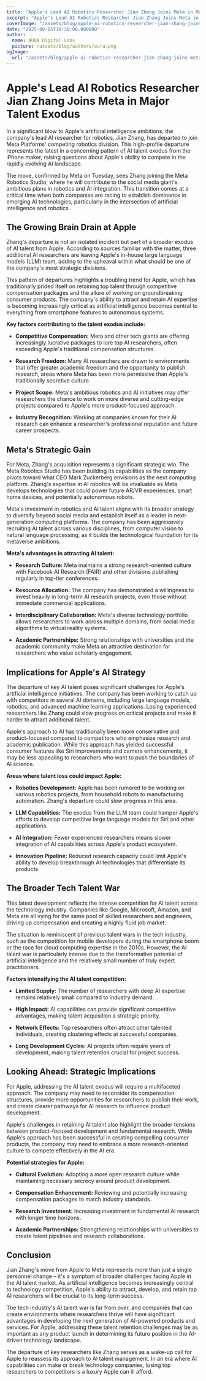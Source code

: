 ```yaml
---
title: "Apple's Lead AI Robotics Researcher Jian Zhang Joins Meta in Major Talent Exodus"
excerpt: "Apple's Lead AI Robotics Researcher Jian Zhang Joins Meta in Major Talent Exodus: The tech giant faces mounting challenges as key AI talent continues t"
coverImage: "/assets/blog/apple-ai-robotics-researcher-jian-zhang-joins-meta-talent-exodus2.jpg"
date: "2025-09-05T10:30:00.000000"
author:
  name: AURA Digital Labs
  picture: /assets/blog/authors/aura.png
ogImage:
  url: "/assets/blog/apple-ai-robotics-researcher-jian-zhang-joins-meta-talent-exodus2.jpg"
---
```


# Apple's Lead AI Robotics Researcher Jian Zhang Joins Meta in Major Talent Exodus

In a significant blow to Apple's artificial intelligence ambitions, the company's lead AI researcher for robotics, Jian Zhang, has departed to join Meta Platforms' competing robotics division. This high-profile departure represents the latest in a concerning pattern of AI talent exodus from the iPhone maker, raising questions about Apple's ability to compete in the rapidly evolving AI landscape.

The move, confirmed by Meta on Tuesday, sees Zhang joining the Meta Robotics Studio, where he will contribute to the social media giant's ambitious plans in robotics and AI integration. This transition comes at a critical time when both companies are racing to establish dominance in emerging AI technologies, particularly in the intersection of artificial intelligence and robotics.

## The Growing Brain Drain at Apple

Zhang's departure is not an isolated incident but part of a broader exodus of AI talent from Apple. According to sources familiar with the matter, three additional AI researchers are leaving Apple's in-house large language models (LLM) team, adding to the upheaval within what should be one of the company's most strategic divisions.

This pattern of departures highlights a troubling trend for Apple, which has traditionally prided itself on retaining top talent through competitive compensation packages and the allure of working on groundbreaking consumer products. The company's ability to attract and retain AI expertise is becoming increasingly critical as artificial intelligence becomes central to everything from smartphone features to autonomous systems.

**Key factors contributing to the talent exodus include:**

* **Competitive Compensation:** Meta and other tech giants are offering increasingly lucrative packages to lure top AI researchers, often exceeding Apple's traditional compensation structures.

* **Research Freedom:** Many AI researchers are drawn to environments that offer greater academic freedom and the opportunity to publish research, areas where Meta has been more permissive than Apple's traditionally secretive culture.

* **Project Scope:** Meta's ambitious robotics and AI initiatives may offer researchers the chance to work on more diverse and cutting-edge projects compared to Apple's more product-focused approach.

* **Industry Recognition:** Working at companies known for their AI research can enhance a researcher's professional reputation and future career prospects.

## Meta's Strategic Gain

For Meta, Zhang's acquisition represents a significant strategic win. The Meta Robotics Studio has been building its capabilities as the company pivots toward what CEO Mark Zuckerberg envisions as the next computing platform. Zhang's expertise in AI robotics will be invaluable as Meta develops technologies that could power future AR/VR experiences, smart home devices, and potentially autonomous robots.

Meta's investment in robotics and AI talent aligns with its broader strategy to diversify beyond social media and establish itself as a leader in next-generation computing platforms. The company has been aggressively recruiting AI talent across various disciplines, from computer vision to natural language processing, as it builds the technological foundation for its metaverse ambitions.

**Meta's advantages in attracting AI talent:**

* **Research Culture:** Meta maintains a strong research-oriented culture with Facebook AI Research (FAIR) and other divisions publishing regularly in top-tier conferences.

* **Resource Allocation:** The company has demonstrated a willingness to invest heavily in long-term AI research projects, even those without immediate commercial applications.

* **Interdisciplinary Collaboration:** Meta's diverse technology portfolio allows researchers to work across multiple domains, from social media algorithms to virtual reality systems.

* **Academic Partnerships:** Strong relationships with universities and the academic community make Meta an attractive destination for researchers who value scholarly engagement.

## Implications for Apple's AI Strategy

The departure of key AI talent poses significant challenges for Apple's artificial intelligence initiatives. The company has been working to catch up with competitors in several AI domains, including large language models, robotics, and advanced machine learning applications. Losing experienced researchers like Zhang could slow progress on critical projects and make it harder to attract additional talent.

Apple's approach to AI has traditionally been more conservative and product-focused compared to competitors who emphasize research and academic publication. While this approach has yielded successful consumer features like Siri improvements and camera enhancements, it may be less appealing to researchers who want to push the boundaries of AI science.

**Areas where talent loss could impact Apple:**

* **Robotics Development:** Apple has been rumored to be working on various robotics projects, from household robots to manufacturing automation. Zhang's departure could slow progress in this area.

* **LLM Capabilities:** The exodus from the LLM team could hamper Apple's efforts to develop competitive large language models for Siri and other applications.

* **AI Integration:** Fewer experienced researchers means slower integration of AI capabilities across Apple's product ecosystem.

* **Innovation Pipeline:** Reduced research capacity could limit Apple's ability to develop breakthrough AI technologies that differentiate its products.

## The Broader Tech Talent War

This latest development reflects the intense competition for AI talent across the technology industry. Companies like Google, Microsoft, Amazon, and Meta are all vying for the same pool of skilled researchers and engineers, driving up compensation and creating a highly fluid job market.

The situation is reminiscent of previous talent wars in the tech industry, such as the competition for mobile developers during the smartphone boom or the race for cloud computing expertise in the 2010s. However, the AI talent war is particularly intense due to the transformative potential of artificial intelligence and the relatively small number of truly expert practitioners.

**Factors intensifying the AI talent competition:**

* **Limited Supply:** The number of researchers with deep AI expertise remains relatively small compared to industry demand.

* **High Impact:** AI capabilities can provide significant competitive advantages, making talent acquisition a strategic priority.

* **Network Effects:** Top researchers often attract other talented individuals, creating clustering effects at successful companies.

* **Long Development Cycles:** AI projects often require years of development, making talent retention crucial for project success.

## Looking Ahead: Strategic Implications

For Apple, addressing the AI talent exodus will require a multifaceted approach. The company may need to reconsider its compensation structures, provide more opportunities for researchers to publish their work, and create clearer pathways for AI research to influence product development.

Apple's challenges in retaining AI talent also highlight the broader tensions between product-focused development and fundamental research. While Apple's approach has been successful in creating compelling consumer products, the company may need to embrace a more research-oriented culture to compete effectively in the AI era.

**Potential strategies for Apple:**

* **Cultural Evolution:** Adopting a more open research culture while maintaining necessary secrecy around product development.

* **Compensation Enhancement:** Reviewing and potentially increasing compensation packages to match industry standards.

* **Research Investment:** Increasing investment in fundamental AI research with longer time horizons.

* **Academic Partnerships:** Strengthening relationships with universities to create talent pipelines and research collaborations.

## Conclusion

Jian Zhang's move from Apple to Meta represents more than just a single personnel change – it's a symptom of broader challenges facing Apple in the AI talent market. As artificial intelligence becomes increasingly central to technology competition, Apple's ability to attract, develop, and retain top AI researchers will be crucial to its long-term success.

The tech industry's AI talent war is far from over, and companies that can create environments where researchers thrive will have significant advantages in developing the next generation of AI-powered products and services. For Apple, addressing these talent retention challenges may be as important as any product launch in determining its future position in the AI-driven technology landscape.

The departure of key researchers like Zhang serves as a wake-up call for Apple to reassess its approach to AI talent management. In an era where AI capabilities can make or break technology companies, losing top researchers to competitors is a luxury Apple can ill afford.
